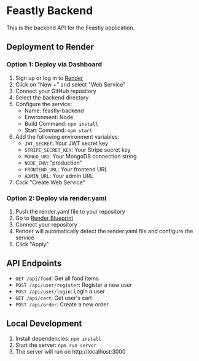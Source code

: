 # Feastly Backend

This is the backend API for the Feastly application.

## Deployment to Render

### Option 1: Deploy via Dashboard

1. Sign up or log in to [Render](https://render.com)
2. Click on "New +" and select "Web Service"
3. Connect your GitHub repository
4. Select the backend directory
5. Configure the service:
   - Name: feastly-backend
   - Environment: Node
   - Build Command: `npm install`
   - Start Command: `npm start`
6. Add the following environment variables:
   - `JWT_SECRET`: Your JWT secret key
   - `STRIPE_SECRET_KEY`: Your Stripe secret key
   - `MONGO_URI`: Your MongoDB connection string
   - `NODE_ENV`: "production"
   - `FRONTEND_URL`: Your frontend URL
   - `ADMIN_URL`: Your admin URL
7. Click "Create Web Service"

### Option 2: Deploy via render.yaml

1. Push the render.yaml file to your repository
2. Go to [Render Blueprint](https://render.com/deploy)
3. Connect your repository
4. Render will automatically detect the render.yaml file and configure the service
5. Click "Apply"

## API Endpoints

- `GET /api/food`: Get all food items
- `POST /api/user/register`: Register a new user
- `POST /api/user/login`: Login a user
- `GET /api/cart`: Get user's cart
- `POST /api/order`: Create a new order

## Local Development

1. Install dependencies: `npm install`
2. Start the server: `npm run server`
3. The server will run on http://localhost:3000

